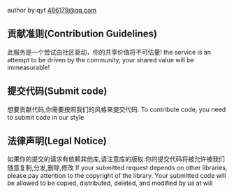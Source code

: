 author by:qyt 486179@qq.com

## 贡献准则(Contribution Guidelines)

此服务是一个尝试由社区驱动，你的共享价值将不可估量!
the service is an attempt to be driven by the community, your shared value will be immeasurable!

## 提交代码(Submit code)

想要贡献代码,你需要按照我们的风格来提交代码.
To contribute code, you need to submit code in our style

## 法律声明(Legal Notice)

如果你的提交的请求有依赖其他库,请注意库的版权.你的提交代码将被允许被我们随意复制,分发,删除,修改
If your submitted request depends on other libraries, please pay attention to the copyright of the library. Your submitted code will be allowed to be copied, distributed, deleted, and modified by us at will